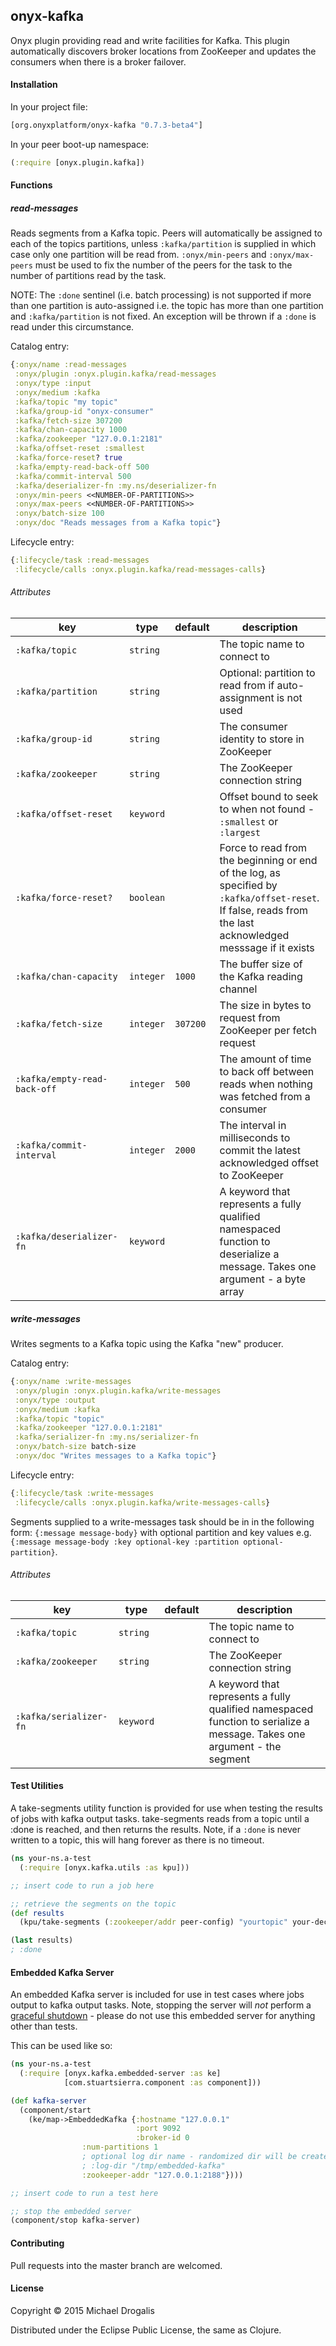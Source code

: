 ## onyx-kafka

Onyx plugin providing read and write facilities for Kafka. This plugin automatically discovers broker locations from ZooKeeper and updates the consumers when there is a broker failover.

#### Installation

In your project file:

```clojure
[org.onyxplatform/onyx-kafka "0.7.3-beta4"]
```

In your peer boot-up namespace:

```clojure
(:require [onyx.plugin.kafka])
```

#### Functions

##### read-messages

Reads segments from a Kafka topic. Peers will automatically be assigned to each
of the topics partitions, unless `:kafka/partition` is supplied in which case
only one partition will be read from. `:onyx/min-peers` and `:onyx/max-peers`
must be used to fix the number of the peers for the task to the number of
partitions read by the task.

NOTE: The `:done` sentinel (i.e. batch processing) is not supported if more
than one partition is auto-assigned i.e. the topic has more than one partition
and `:kafka/partition` is not fixed. An exception will be thrown if a `:done`
is read under this circumstance.

Catalog entry:

```clojure
{:onyx/name :read-messages
 :onyx/plugin :onyx.plugin.kafka/read-messages
 :onyx/type :input
 :onyx/medium :kafka
 :kafka/topic "my topic"
 :kafka/group-id "onyx-consumer"
 :kafka/fetch-size 307200
 :kafka/chan-capacity 1000
 :kafka/zookeeper "127.0.0.1:2181"
 :kafka/offset-reset :smallest
 :kafka/force-reset? true
 :kafka/empty-read-back-off 500
 :kafka/commit-interval 500
 :kafka/deserializer-fn :my.ns/deserializer-fn
 :onyx/min-peers <<NUMBER-OF-PARTITIONS>>
 :onyx/max-peers <<NUMBER-OF-PARTITIONS>>
 :onyx/batch-size 100
 :onyx/doc "Reads messages from a Kafka topic"}
```

Lifecycle entry:

```clojure
{:lifecycle/task :read-messages
 :lifecycle/calls :onyx.plugin.kafka/read-messages-calls}
```

###### Attributes

|key                         | type      | default | description
|----------------------------|-----------|---------|------------
|`:kafka/topic`              | `string`  |         | The topic name to connect to
|`:kafka/partition`          | `string`  |         | Optional: partition to read from if auto-assignment is not used
|`:kafka/group-id`           | `string`  |         | The consumer identity to store in ZooKeeper
|`:kafka/zookeeper`          | `string`  |         | The ZooKeeper connection string
|`:kafka/offset-reset`       | `keyword` |         | Offset bound to seek to when not found - `:smallest` or `:largest`
|`:kafka/force-reset?`       | `boolean` |         | Force to read from the beginning or end of the log, as specified by `:kafka/offset-reset`. If false, reads from the last acknowledged messsage if it exists
|`:kafka/chan-capacity`      | `integer` |`1000`   | The buffer size of the Kafka reading channel
|`:kafka/fetch-size`         | `integer` |`307200` | The size in bytes to request from ZooKeeper per fetch request
|`:kafka/empty-read-back-off`| `integer` |`500`    | The amount of time to back off between reads when nothing was fetched from a consumer
|`:kafka/commit-interval`    | `integer` |`2000`   | The interval in milliseconds to commit the latest acknowledged offset to ZooKeeper
|`:kafka/deserializer-fn`    | `keyword` |         | A keyword that represents a fully qualified namespaced function to deserialize a message. Takes one argument - a byte array

##### write-messages

Writes segments to a Kafka topic using the Kafka "new" producer.

Catalog entry:

```clojure
{:onyx/name :write-messages
 :onyx/plugin :onyx.plugin.kafka/write-messages
 :onyx/type :output
 :onyx/medium :kafka
 :kafka/topic "topic"
 :kafka/zookeeper "127.0.0.1:2181"
 :kafka/serializer-fn :my.ns/serializer-fn
 :onyx/batch-size batch-size
 :onyx/doc "Writes messages to a Kafka topic"}
```

Lifecycle entry:

```clojure
{:lifecycle/task :write-messages
 :lifecycle/calls :onyx.plugin.kafka/write-messages-calls}
```

Segments supplied to a write-messages task should be in in the following form:
`{:message message-body}` with optional partition and key values e.g.
`{:message message-body :key optional-key :partition optional-partition}`.

###### Attributes

|key                         | type      | default | description
|----------------------------|-----------|---------|------------
|`:kafka/topic`              | `string`  |         | The topic name to connect to
|`:kafka/zookeeper`          | `string`  |         | The ZooKeeper connection string
|`:kafka/serializer-fn`      | `keyword` |         | A keyword that represents a fully qualified namespaced function to serialize a message. Takes one argument - the segment

#### Test Utilities

A take-segments utility function is provided for use when testing the results
of jobs with kafka output tasks. take-segments reads from a topic until a :done
is reached, and then returns the results. Note, if a `:done` is never written to a
topic, this will hang forever as there is no timeout.

```clojure
(ns your-ns.a-test
  (:require [onyx.kafka.utils :as kpu]))

;; insert code to run a job here

;; retrieve the segments on the topic
(def results
  (kpu/take-segments (:zookeeper/addr peer-config) "yourtopic" your-decompress-fn))

(last results)
; :done

```

#### Embedded Kafka Server

An embedded Kafka server is included for use in test cases where jobs output to
kafka output tasks. Note, stopping the server will *not* perform a [graceful shutdown](http://kafka.apache.org/documentation.html#basic_ops_restarting) -
please do not use this embedded server for anything other than tests.

This can be used like so:

```clojure
(ns your-ns.a-test
  (:require [onyx.kafka.embedded-server :as ke]
            [com.stuartsierra.component :as component]))

(def kafka-server
  (component/start
    (ke/map->EmbeddedKafka {:hostname "127.0.0.1"
                            :port 9092
                            :broker-id 0
			    :num-partitions 1
			    ; optional log dir name - randomized dir will be created if none is supplied
			    ; :log-dir "/tmp/embedded-kafka"
			    :zookeeper-addr "127.0.0.1:2188"})))

;; insert code to run a test here

;; stop the embedded server
(component/stop kafka-server)

```

#### Contributing

Pull requests into the master branch are welcomed.

#### License

Copyright © 2015 Michael Drogalis

Distributed under the Eclipse Public License, the same as Clojure.
